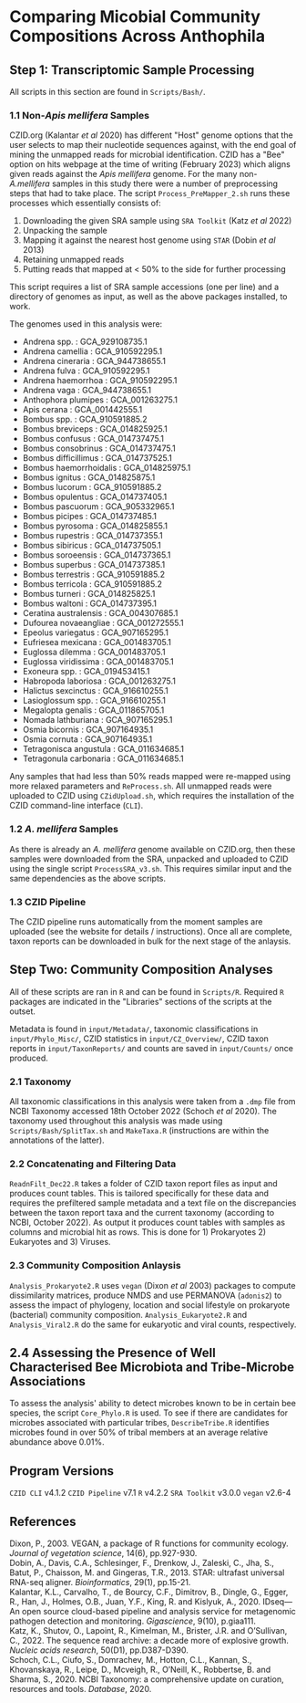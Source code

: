 # Comparing Micobial Community Compositions Across Anthophila

## Step 1: Transcriptomic Sample Processing

All scripts in this section are found in `Scripts/Bash/`. 

### 1.1 Non-_Apis mellifera_ Samples
CZID.org (Kalantar _et al_ 2020) has different "Host" genome options that the user selects to map their nucleotide sequences against, with the end goal of mining the unmapped reads for microbial identification. CZID has a "Bee" option on hits webpage at the time of writing (February 2023) which aligns given reads against the _Apis mellifera_ genome. For the many non-_A.mellifera_ samples in this study there were a number of preprocessing steps that had to take place. The script `Process_PreMapper_2.sh` runs these processes which essentially consists of:

1. Downloading the given SRA sample using `SRA Toolkit` (Katz _et al_ 2022)
2. Unpacking the sample
3. Mapping it against the nearest host genome using `STAR` (Dobin _et al_ 2013)
4. Retaining unmapped reads
5. Putting reads that mapped at < 50% to the side for further processing

This script requires a list of SRA sample accessions (one per line) and a directory of genomes as input, as well as the above packages installed, to work.

The genomes used in this analysis were: 

- Andrena spp. : GCA_929108735.1
- Andrena camellia : GCA_910592295.1
- Andrena cineraria : GCA_944738655.1
- Andrena fulva : GCA_910592295.1
- Andrena haemorrhoa : GCA_910592295.1
- Andrena vaga : GCA_944738655.1
- Anthophora plumipes : GCA_001263275.1
- Apis cerana : GCA_001442555.1
- Bombus spp. : GCA_910591885.2
- Bombus breviceps : GCA_014825925.1
- Bombus confusus : GCA_014737475.1
- Bombus consobrinus : GCA_014737475.1
- Bombus difficillimus : GCA_014737525.1
- Bombus haemorrhoidalis : GCA_014825975.1
- Bombus ignitus : GCA_014825875.1
- Bombus lucorum : GCA_910591885.2
- Bombus opulentus : GCA_014737405.1
- Bombus pascuorum : GCA_905332965.1
- Bombus picipes : GCA_014737485.1
- Bombus pyrosoma : GCA_014825855.1
- Bombus rupestris : GCA_014737355.1
- Bombus sibiricus : GCA_014737505.1
- Bombus soroeensis : GCA_014737365.1
- Bombus superbus : GCA_014737385.1
- Bombus terrestris : GCA_910591885.2
- Bombus terricola : GCA_910591885.2
- Bombus turneri : GCA_014825825.1
- Bombus waltoni : GCA_014737395.1
- Ceratina australensis : GCA_004307685.1
- Dufourea novaeangliae : GCA_001272555.1
- Epeolus variegatus : GCA_907165295.1
- Eufriesea mexicana : GCA_001483705.1
- Euglossa dilemma : GCA_001483705.1
- Euglossa viridissima : GCA_001483705.1
- Exoneura spp. : GCA_019453415.1
- Habropoda laboriosa : GCA_001263275.1
- Halictus sexcinctus : GCA_916610255.1
- Lasioglossum spp. : GCA_916610255.1
- Megalopta genalis : GCA_011865705.1
- Nomada lathburiana : GCA_907165295.1
- Osmia bicornis : GCA_907164935.1
- Osmia cornuta : GCA_907164935.1
- Tetragonisca angustula : GCA_011634685.1
- Tetragonula carbonaria : GCA_011634685.1

Any samples that had less than 50% reads mapped were re-mapped using more relaxed parameters and `ReProcess.sh`. All unmapped reads were uploaded to CZID using `CZidUpload.sh`, which requires the installation of the CZID command-line interface (`CLI`).

### 1.2 _A. mellifera_ Samples
As there is already an _A. mellifera_ genome available on CZID.org, then these samples were downloaded from the SRA, unpacked and uploaded to CZID using the single script `ProcessSRA_v3.sh`. This requires similar input and the same dependencies as the above scripts.

### 1.3 CZID Pipeline
The CZID pipeline runs automatically from the moment samples are uploaded (see the website for details / instructions). Once all are complete, taxon reports can be downloaded in bulk for the next stage of the anlaysis.

## Step Two: Community Composition Analyses

All of these scripts are ran in `R` and can be found in `Scripts/R`. Required `R` packages are indicated in the "Libraries" sections of the scripts at the outset.

Metadata is found in `input/Metadata/`, taxonomic classifications in `input/Phylo_Misc/`, CZID statistics in `input/CZ_Overview/`, CZID taxon reports in `input/TaxonReports/` and counts are saved in `input/Counts/` once produced.

### 2.1 Taxonomy

All taxonomic classifications in this analysis were taken from a `.dmp` file from NCBI Taxonomy accessed 18th October 2022 (Schoch _et al_ 2020). The taxonomy used throughout this analysis was made using `Scripts/Bash/SplitTax.sh` and `MakeTaxa.R` (instructions are within the annotations of the latter). 

### 2.2 Concatenating and Filtering Data

`ReadnFilt_Dec22.R` takes a folder of CZID taxon report files as input and produces count tables. This is tailored specifically for these data and requires the prefiltered sample metadata and a text file on the discrepancies between the taxon report taxa and the current taxonomy (according to NCBI, October 2022). As output it produces count tables with samples as columns and microbial hit as rows. This is done for 1) Prokaryotes 2) Eukaryotes and 3) Viruses. 

### 2.3 Community Composition Anlaysis

`Analysis_Prokaryote2.R` uses `vegan` (Dixon _et al_ 2003) packages to compute dissimilarity matrices, produce NMDS and use PERMANOVA (`adonis2`) to assess the impact of phylogeny, location and social lifestyle on prokaryote (bacterial) community composition. `Analysis_Eukaryote2.R` and `Analysis_Viral2.R` do the same for eukaryotic and viral counts, respectively.

## 2.4 Assessing the Presence of Well Characterised Bee Microbiota and Tribe-Microbe Associations

To assess the analysis' ability to detect microbes known to be in certain bee species, the script `Core_Phylo.R` is used. To see if there are candidates for microbes associated with particular tribes, `DescribeTribe.R` identifies microbes found in over 50% of tribal members at an average relative abundance above 0.01%. 

## Program Versions

`CZID CLI` v4.1.2
`CZID Pipeline` v7.1
`R` v4.2.2
`SRA Toolkit` v3.0.0
`vegan` v2.6-4  

## References

Dixon, P., 2003. VEGAN, a package of R functions for community ecology. _Journal of vegetation science_, 14(6), pp.927-930.\
Dobin, A., Davis, C.A., Schlesinger, F., Drenkow, J., Zaleski, C., Jha, S., Batut, P., Chaisson, M. and Gingeras, T.R., 2013. STAR: ultrafast universal RNA-seq aligner. _Bioinformatics_, 29(1), pp.15-21.\
Kalantar, K.L., Carvalho, T., de Bourcy, C.F., Dimitrov, B., Dingle, G., Egger, R., Han, J., Holmes, O.B., Juan, Y.F., King, R. and Kislyuk, A., 2020. IDseq—An open source cloud-based pipeline and analysis service for metagenomic pathogen detection and monitoring. _Gigascience_, 9(10), p.giaa111. \
Katz, K., Shutov, O., Lapoint, R., Kimelman, M., Brister, J.R. and O’Sullivan, C., 2022. The sequence read archive: a decade more of explosive growth. _Nucleic acids research_, 50(D1), pp.D387-D390.\
Schoch, C.L., Ciufo, S., Domrachev, M., Hotton, C.L., Kannan, S., Khovanskaya, R., Leipe, D., Mcveigh, R., O’Neill, K., Robbertse, B. and Sharma, S., 2020. NCBI Taxonomy: a comprehensive update on curation, resources and tools. _Database_, 2020.